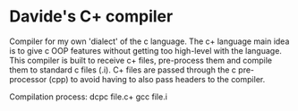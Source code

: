 # Davide's C+ compiler
Compiler for my own 'dialect' of the c language.
The c+ language main idea is to give c OOP features without getting too high-level with the language.
This compiler is built to receive c+ files, pre-process them and compile them to standard c files (.i).
C+ files are passed through the c pre-processor (cpp) to avoid having to also pass headers to the compiler.

Compilation process:
dcpc file.c+
gcc file.i
